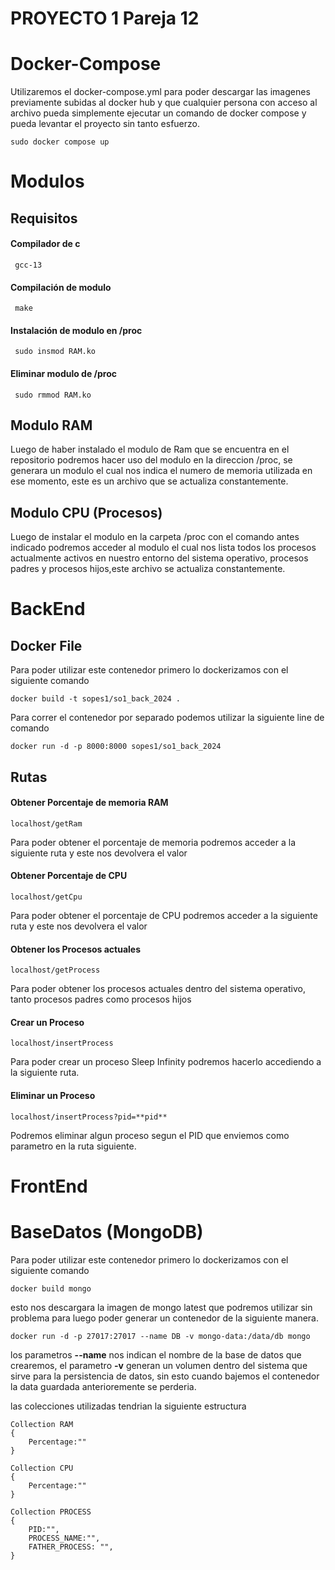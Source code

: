 # PROYECTO 1 Pareja 12

# Docker-Compose
Utilizaremos el docker-compose.yml para poder descargar las imagenes previamente subidas al docker hub y que cualquier persona con acceso al archivo pueda simplemente ejecutar un comando de docker compose y pueda levantar el proyecto sin tanto esfuerzo.
```
sudo docker compose up
```
# Modulos
## Requisitos
#### Compilador de c
     gcc-13
#### Compilación de modulo
     make
#### Instalación de modulo en /proc
     sudo insmod RAM.ko
#### Eliminar modulo de /proc
     sudo rmmod RAM.ko
## Modulo RAM
Luego de haber instalado el modulo de Ram que se encuentra en el repositorio podremos hacer uso del modulo en la direccion /proc, se generara un modulo el cual nos indica el numero de memoria utilizada en ese momento, este es un archivo que se actualiza constantemente.
## Modulo CPU (Procesos)
Luego de instalar el modulo en la carpeta /proc con el comando antes indicado podremos acceder al modulo el cual nos lista todos los procesos actualmente activos en nuestro entorno del sistema operativo, procesos padres y procesos hijos,este archivo se actualiza constantemente. 
# BackEnd
## Docker File
Para poder utilizar este contenedor primero lo dockerizamos con el siguiente comando 
```
docker build -t sopes1/so1_back_2024 .
```

Para correr el contenedor por separado podemos utilizar la siguiente line de comando
```
docker run -d -p 8000:8000 sopes1/so1_back_2024
```
## Rutas
#### Obtener Porcentaje de memoria RAM
```
localhost/getRam
```
Para poder obtener el porcentaje de memoria podremos acceder a la siguiente ruta y este nos devolvera el valor 

#### Obtener Porcentaje de CPU
```
localhost/getCpu
```
Para poder obtener el porcentaje de CPU podremos acceder a la siguiente ruta y este nos devolvera el valor 
#### Obtener los Procesos actuales
```
localhost/getProcess
```
Para poder obtener los procesos actuales dentro del sistema operativo, tanto procesos padres como procesos hijos
#### Crear un Proceso
```
localhost/insertProcess
```
Para poder crear un proceso Sleep Infinity podremos hacerlo accediendo a la siguiente ruta.
#### Eliminar un Proceso
```
localhost/insertProcess?pid=**pid**
```
Podremos eliminar algun proceso segun el PID que enviemos como parametro en la ruta siguiente.
# FrontEnd

# BaseDatos (MongoDB)

Para poder utilizar este contenedor primero lo dockerizamos con el siguiente comando 
```
docker build mongo
```
esto nos descargara la imagen de mongo latest que podremos utilizar sin problema para luego poder generar un contenedor de la siguiente manera.
```
docker run -d -p 27017:27017 --name DB -v mongo-data:/data/db mongo
```

los parametros **--name** nos indican el nombre de la base de datos que crearemos, el parametro **-v** generan un volumen dentro del sistema que sirve para la persistencia de datos, sin esto cuando bajemos el contenedor la data guardada anterioremente se perderia.

las colecciones utilizadas tendrian la siguiente estructura

```
Collection RAM
{
	Percentage:""	
}

Collection CPU
{
	Percentage:""	
}

Collection PROCESS
{
	PID:"",
	PROCESS_NAME:"",
	FATHER_PROCESS: "",
}
```